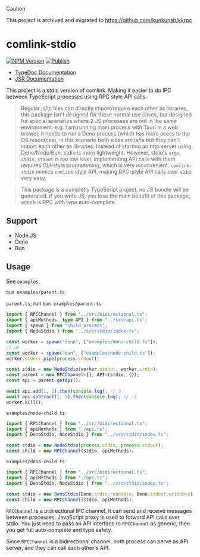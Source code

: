 
> [!CAUTION]
> This project is archived and migrated to https://github.com/kunkunsh/kkrpc

# comlink-stdio

[![NPM Version](https://img.shields.io/npm/v/comlink-stdio)](https://www.npmjs.com/package/comlink-stdio)
[![Publish](https://github.com/HuakunShen/comlink-stdio/actions/workflows/jsr-publish.yml/badge.svg)](https://github.com/HuakunShen/comlink-stdio/actions/workflows/jsr-publish.yml)

- [TypeDoc Documentation](https://huakunshen.github.io/comlink-stdio/)
- [JSR Documentation](https://jsr.io/@hk/comlink-stdio/doc)

This project is a stdio version of comlink. Making it easier to do IPC between TypeScript processes using RPC style API calls.

> Regular js/ts files can directly import/require each other as libraries, this package isn't designed for these normal use cases, but designed for special scenarios where 2 JS processes are not in the same environment. 
> e.g. I am running main process with Tauri in a web brower, it needs to run a Deno process (which has more acess to the OS resources), in this scenario both sides are js/ts but they can't import each other as libraries. Instead of starting an http server using Deno/Node/Bun, stdio is more lightweight. 
> However, stdio's `argv`, `stdin`, `stdout` is too low level, implementing API calls with them requires CLI-style programming, which is very inconvenient.
> `comlink-stdio` mimics `comlink` style API, making RPC-style API calls over stdio very easy.

> This package is a completly TypeScript project, no JS bundle will be generated. If you write JS, you lose the main benefit of this package, which is RPC with type auto-complete.

## Support

- Node.JS
- Deno
- Bun

## Usage

See `examples`,

```bash
bun examples/parent.ts
```

`parent.ts`, run `bun examples/parent.ts`

```ts
import { RPCChannel } from "../src/bidirectional.ts";
import { apiMethods, type API } from "../src/api.ts";
import { spawn } from "child_process";
import { NodeStdio } from "../src/stdio/index.ts";

const worker = spawn("deno", ["examples/deno-child.ts"]);
// or
const worker = spawn("bun", ["examples/node-child.ts"]);
worker.stderr.pipe(process.stdout);

const stdio = new NodeStdio(worker.stdout, worker.stdin);
const parent = new RPCChannel<{}, API>(stdio, {});
const api = parent.getApi();

await api.add(1, 2).then(console.log); // 3
await api.subtract(1, 2).then(console.log); // -1
worker.kill();
```

`examples/node-child.ts`

```ts
import { RPCChannel } from "../src/bidirectional.ts";
import { apiMethods } from "./api.ts";
import { DenoStdio, NodeStdio } from "../src/stdio/index.ts";

const stdio = new NodeStdio(process.stdin, process.stdout);
const child = new RPCChannel(stdio, apiMethods);
```


`examples/deno-child.ts`

```ts
import { RPCChannel } from "../src/bidirectional.ts";
import { apiMethods } from "./api.ts";
import { DenoStdio, NodeStdio } from "../src/stdio/index.ts";

const stdio = new DenoStdio(Deno.stdin.readable, Deno.stdout.writable);
const child = new RPCChannel(stdio, apiMethods);
```


`RPCChannel` is a bidirectional IPC channel, it can send and receive messages between processes.
JavaScript proxy is used to forward API calls over stdio. You just need to pass an API interface to `RPCChannel` as generic, then you get full auto-complete and type safety.

Since `RPCChannel` is a bidirectional channel, both process can serve as API server, and they can call each other's API.
